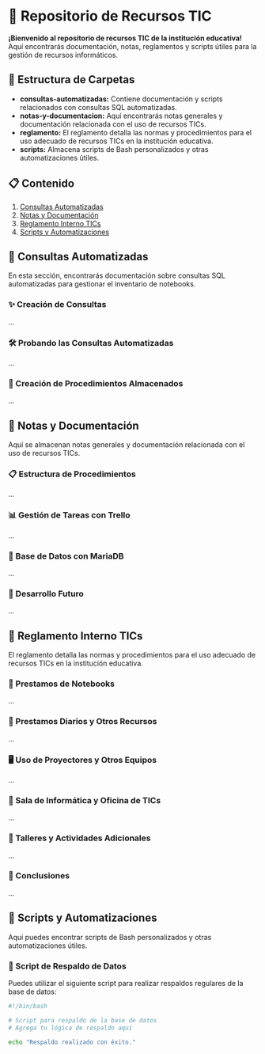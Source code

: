 # 🚀 Repositorio de Recursos TIC

**¡Bienvenido al repositorio de recursos TIC de la institución educativa!** Aquí encontrarás documentación, notas, reglamentos y scripts útiles para la gestión de recursos informáticos.

## 📂 Estructura de Carpetas

- **consultas-automatizadas:** Contiene documentación y scripts relacionados con consultas SQL automatizadas.
- **notas-y-documentacion:** Aquí encontrarás notas generales y documentación relacionada con el uso de recursos TICs.
- **reglamento:** El reglamento detalla las normas y procedimientos para el uso adecuado de recursos TICs en la institución educativa.
- **scripts:** Almacena scripts de Bash personalizados y otras automatizaciones útiles.

## 📋 Contenido

1. [Consultas Automatizadas](./consultas-automatizadas/consultasSQLNotebooks.md)
2. [Notas y Documentación](./notas-y-documentacion/notaas1.md)
3. [Reglamento Interno TICs](reglamento/reglamentoInternoTics.md)
4. [Scripts y Automatizaciones](scripts/)

## 📂 Consultas Automatizadas

En esta sección, encontrarás documentación sobre consultas SQL automatizadas para gestionar el inventario de notebooks.

### ✨ Creación de Consultas

...

### 🛠 Probando las Consultas Automatizadas

...

### 📄 Creación de Procedimientos Almacenados

...

## 📂 Notas y Documentación

Aquí se almacenan notas generales y documentación relacionada con el uso de recursos TICs.

### 📋 Estructura de Procedimientos

...

### 📊 Gestión de Tareas con Trello

...

### 🎲 Base de Datos con MariaDB

...

### 🚀 Desarrollo Futuro

...

## 📂 Reglamento Interno TICs

El reglamento detalla las normas y procedimientos para el uso adecuado de recursos TICs en la institución educativa.

### 📝 Prestamos de Notebooks

...

### 📆 Prestamos Diarios y Otros Recursos

...

### 🖥 Uso de Proyectores y Otros Equipos

...

### 🏫 Sala de Informática y Oficina de TICs

...

### 🚀 Talleres y Actividades Adicionales

...

### 🎉 Conclusiones

...

## 📂 Scripts y Automatizaciones

Aquí puedes encontrar scripts de Bash personalizados y otras automatizaciones útiles.

### 🔄 Script de Respaldo de Datos

Puedes utilizar el siguiente script para realizar respaldos regulares de la base de datos:

```bash
#!/bin/bash

# Script para respaldo de la base de datos
# Agrega tu lógica de respaldo aquí

echo "Respaldo realizado con éxito."

